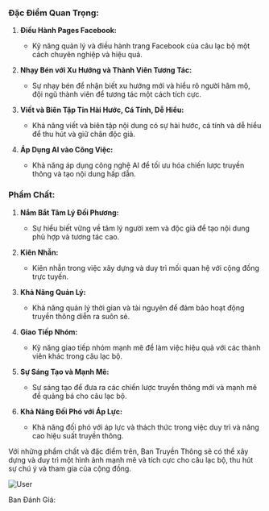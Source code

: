 ### Đặc Điểm Quan Trọng:

1. **Điều Hành Pages Facebook:**
    
    - Kỹ năng quản lý và điều hành trang Facebook của câu lạc bộ một cách chuyên nghiệp và hiệu quả.
2. **Nhạy Bén với Xu Hướng và Thành Viên Tương Tác:**
    
    - Sự nhạy bén để nhận biết xu hướng mới và hiểu rõ người hâm mộ, đội ngũ thành viên để tương tác một cách tích cực.
3. **Viết và Biên Tập Tin Hài Hước, Cá Tính, Dễ Hiểu:**
    
    - Khả năng viết và biên tập nội dung có sự hài hước, cá tính và dễ hiểu để thu hút và giữ chân độc giả.
4. **Áp Dụng AI vào Công Việc:**
    
    - Khả năng áp dụng công nghệ AI để tối ưu hóa chiến lược truyền thông và tạo nội dung hấp dẫn.

### Phẩm Chất:

1. **Nắm Bắt Tâm Lý Đối Phương:**
    
    - Sự hiểu biết vững về tâm lý người xem và độc giả để tạo nội dung phù hợp và tương tác cao.
2. **Kiên Nhẫn:**
    
    - Kiên nhẫn trong việc xây dựng và duy trì mối quan hệ với cộng đồng trực tuyến.
3. **Khả Năng Quản Lý:**
    
    - Khả năng quản lý thời gian và tài nguyên để đảm bảo hoạt động truyền thông diễn ra suôn sẻ.
4. **Giao Tiếp Nhóm:**
    
    - Kỹ năng giao tiếp nhóm mạnh mẽ để làm việc hiệu quả với các thành viên khác trong câu lạc bộ.
5. **Sự Sáng Tạo và Mạnh Mẽ:**
    
    - Sự sáng tạo để đưa ra các chiến lược truyền thông mới và mạnh mẽ để quảng bá cho câu lạc bộ.
6. **Khả Năng Đối Phó với Áp Lực:**
    
    - Khả năng đối phó với áp lực và thách thức trong việc duy trì và nâng cao hiệu suất truyền thông.

Với những phẩm chất và đặc điểm trên, Ban Truyền Thông sẽ có thể xây dựng và duy trì một hình ảnh mạnh mẽ và tích cực cho câu lạc bộ, thu hút sự chú ý và tham gia của cộng đồng.

![User](https://lh3.googleusercontent.com/a/AGNmyxZrqv5tkVoyUlSot0e6q9Znmr1ZgLPd46VLxGls=s96-c)

Ban Đánh Giá: